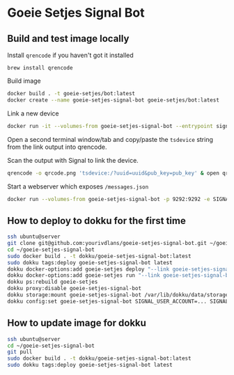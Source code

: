 # Goeie Setjes Signal Bot

## Build and test image locally

Install `qrencode` if you haven't got it installed

`brew install qrencode`

Build image

```bash
docker build . -t goeie-setjes/bot:latest
docker create --name goeie-setjes-signal-bot goeie-setjes/bot:latest
```

Link a new device

```bash
docker run -it --volumes-from goeie-setjes-signal-bot --entrypoint signal-cli goeie-setjes/bot:latest link -n "Goeie Setjes bot"
```

Open a second terminal window/tab and copy/paste the `tsdevice` string from the link output into qrencode.

Scan the output with Signal to link the device.

```bash
qrencode -o qrcode.png 'tsdevice:/?uuid=uuid&pub_key=pub_key' & open qrcode.png
```

Start a webserver which exposes `/messages.json`

```bash
docker run --volumes-from goeie-setjes-signal-bot -p 9292:9292 -e SIGNAL_USER_ACCOUNT=... -e SIGNAL_GROUP_ID=... goeie-setjes/bot:latest
```

## How to deploy to dokku for the first time

```bash
ssh ubuntu@server
git clone git@github.com:yourivdlans/goeie-setjes-signal-bot.git ~/goeie-setjes-signal-bot
cd ~/goeie-setjes-signal-bot
sudo docker build . -t dokku/goeie-setjes-signal-bot:latest
sudo dokku tags:deploy goeie-setjes-signal-bot latest
dokku docker-options:add goeie-setjes deploy "--link goeie-setjes-signal-bot.web.1:goeie-setjes"
dokku docker-options:add goeie-setjes run "--link goeie-setjes-signal-bot.web.1:goeie-setjes"
dokku ps:rebuild goeie-setjes
dokku proxy:disable goeie-setjes-signal-bot
dokku storage:mount goeie-setjes-signal-bot /var/lib/dokku/data/storage/goeie-setjes-signal-bot:/root/.local/share/signal-cli/data/
dokku config:set goeie-setjes-signal-bot SIGNAL_USER_ACCOUNT=... SIGNAL_GROUP_ID=...
```

## How to update image for dokku

```bash
ssh ubuntu@server
cd ~/goeie-setjes-signal-bot
git pull
sudo docker build . -t dokku/goeie-setjes-signal-bot:latest
sudo dokku tags:deploy goeie-setjes-signal-bot latest
```
